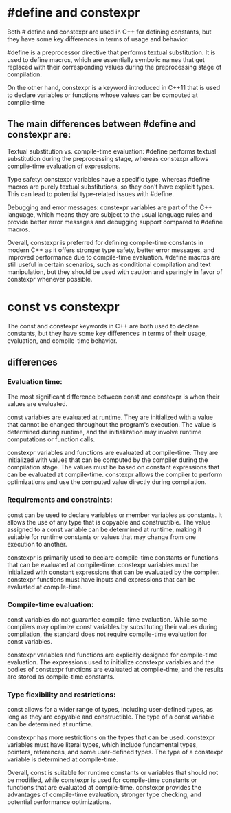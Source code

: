 # #define and constexpr
Both # define and constexpr are used in C++ for defining constants, but they have some key differences in terms of usage and behavior.


 #define is a preprocessor directive that performs textual substitution. It is used to define macros, which are essentially symbolic names that get replaced with their corresponding values during the preprocessing stage of compilation.

On the other hand, constexpr is a keyword introduced in C++11 that is used to declare variables or functions whose values can be computed at compile-time

## The main differences between #define and constexpr are:

Textual substitution vs. compile-time evaluation: #define performs textual substitution during the preprocessing stage, whereas constexpr allows compile-time evaluation of expressions.

Type safety: constexpr variables have a specific type, whereas #define macros are purely textual substitutions, so they don't have explicit types. This can lead to potential type-related issues with #define.

Debugging and error messages: constexpr variables are part of the C++ language, which means they are subject to the usual language rules and provide better error messages and debugging support compared to #define macros.

Overall, constexpr is preferred for defining compile-time constants in modern C++ as it offers stronger type safety, better error messages, and improved performance due to compile-time evaluation. #define macros are still useful in certain scenarios, such as conditional compilation and text manipulation, but they should be used with caution and sparingly in favor of constexpr whenever possible.

# const vs constexpr
The const and constexpr keywords in C++ are both used to declare constants, but they have some key differences in terms of their usage, evaluation, and compile-time behavior.

## differences
### Evaluation time: 

The most significant difference between const and constexpr is when their values are evaluated.

const variables are evaluated at runtime. They are initialized with a value that cannot be changed throughout the program's execution. The value is determined during runtime, and the initialization may involve runtime computations or function calls.

constexpr variables and functions are evaluated at compile-time. They are initialized with values that can be computed by the compiler during the compilation stage. The values must be based on constant expressions that can be evaluated at compile-time. constexpr allows the compiler to perform optimizations and use the computed value directly during compilation.

### Requirements and constraints:

const can be used to declare variables or member variables as constants. It allows the use of any type that is copyable and constructible. The value assigned to a const variable can be determined at runtime, making it suitable for runtime constants or values that may change from one execution to another.

constexpr is primarily used to declare compile-time constants or functions that can be evaluated at compile-time. constexpr variables must be initialized with constant expressions that can be evaluated by the compiler. constexpr functions must have inputs and expressions that can be evaluated at compile-time.

### Compile-time evaluation:

const variables do not guarantee compile-time evaluation. While some compilers may optimize const variables by substituting their values during compilation, the standard does not require compile-time evaluation for const variables.

constexpr variables and functions are explicitly designed for compile-time evaluation. The expressions used to initialize constexpr variables and the bodies of constexpr functions are evaluated at compile-time, and the results are stored as compile-time constants.

### Type flexibility and restrictions:

const allows for a wider range of types, including user-defined types, as long as they are copyable and constructible. The type of a const variable can be determined at runtime.

constexpr has more restrictions on the types that can be used. constexpr variables must have literal types, which include fundamental types, pointers, references, and some user-defined types. The type of a constexpr variable is determined at compile-time.

Overall, const is suitable for runtime constants or variables that should not be modified, while constexpr is used for compile-time constants or functions that are evaluated at compile-time. constexpr provides the advantages of compile-time evaluation, stronger type checking, and potential performance optimizations.


